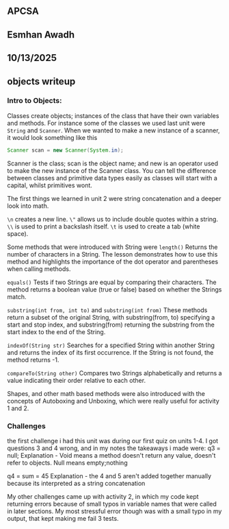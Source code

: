 ## APCSA
## Esmhan Awadh
## 10/13/2025
## objects writeup 

### Intro to Objects: 

Classes create objects; instances of the class that have their own variables and methods. For instance some of the classes we used last unit were ```String``` and ```Scanner```. When we wanted to make a new instance of a scanner, it would look something like this

```java
Scanner scan = new Scanner(System.in);
```
Scanner is the class; scan is the object name; and new is an operator used to make the new instance of the Scanner class. You can tell the difference between classes and primitive data types easily as classes will start with a capital, whilst primitives wont. 

The first things we learned in unit 2 were string concatenation and a deeper look into math. 

```\n``` creates a new line.
```\"``` allows us to include double quotes within a string.
```\\``` is used to print a backslash itself.
```\t``` is used to create a tab (white space).

Some methods that were introduced with String were 
```length()``` Returns the number of characters in a String. The lesson demonstrates how to use this method and highlights the importance of the dot operator and parentheses when calling methods.

```equals()``` Tests if two Strings are equal by comparing their characters. The method returns a boolean value (true or false) based on whether the Strings match.

```substring(int from, int to)``` and ```substring(int from)``` These methods return a subset of the original String, with substring(from, to) specifying a start and stop index, and substring(from) returning the substring from the start index to the end of the String.

```indexOf(String str)``` Searches for a specified String within another String and returns the index of its first occurrence. If the String is not found, the method returns -1.

```compareTo(String other)``` Compares two Strings alphabetically and returns a value indicating their order relative to each other.

Shapes, and other math based methods were also introduced with the concepts of Autoboxing and Unboxing, which were really useful for activity 1 and 2. 

### Challenges 

the first challenge i had this unit was during our first quiz on units 1-4. I got questions 3 and 4 wrong, and in my notes the takeaways i made were: 
q3 = null; 
Explanation - Void means a method doesn't return any value, doesn't refer to objects. Null means empty;nothing 

q4 = sum = 45
Explanation - the 4 and 5 aren't added together manually because its interpreted as a string concatenation

My other challenges came up with activity 2, in which my code kept returning errors because of small typos in variable names that were called in later sections. My most stressful error though was with a small typo in my output, that kept making me fail 3 tests. 

```









